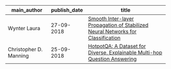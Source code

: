 main_author|publish_date|title
---|---|---
Wynter Laura|27-09-2018|[Smooth Inter-layer Propagation of Stabilized Neural Networks for   Classification](http://arxiv.org/abs/1809.10315v1)
Christopher D. Manning|25-09-2018|[HotpotQA: A Dataset for Diverse, Explainable Multi-hop Question   Answering](http://arxiv.org/abs/1809.09600v1)
